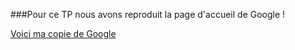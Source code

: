 ###Pour ce TP nous avons reproduit la page d'accueil de Google !

[Voici ma copie de Google](https://jiekruan.github.io/TP_Clone_Google/index.html)
